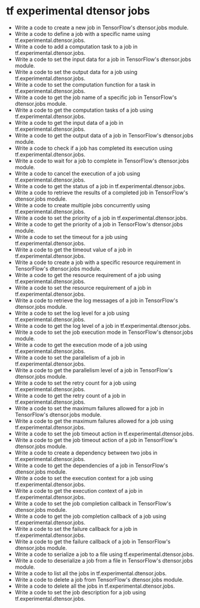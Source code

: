 # tf experimental dtensor jobs

- Write a code to create a new job in TensorFlow's dtensor.jobs module.
- Write a code to define a job with a specific name using tf.experimental.dtensor.jobs.
- Write a code to add a computation task to a job in tf.experimental.dtensor.jobs.
- Write a code to set the input data for a job in TensorFlow's dtensor.jobs module.
- Write a code to set the output data for a job using tf.experimental.dtensor.jobs.
- Write a code to set the computation function for a task in tf.experimental.dtensor.jobs.
- Write a code to get the job name of a specific job in TensorFlow's dtensor.jobs module.
- Write a code to get the computation tasks of a job using tf.experimental.dtensor.jobs.
- Write a code to get the input data of a job in tf.experimental.dtensor.jobs.
- Write a code to get the output data of a job in TensorFlow's dtensor.jobs module.
- Write a code to check if a job has completed its execution using tf.experimental.dtensor.jobs.
- Write a code to wait for a job to complete in TensorFlow's dtensor.jobs module.
- Write a code to cancel the execution of a job using tf.experimental.dtensor.jobs.
- Write a code to get the status of a job in tf.experimental.dtensor.jobs.
- Write a code to retrieve the results of a completed job in TensorFlow's dtensor.jobs module.
- Write a code to create multiple jobs concurrently using tf.experimental.dtensor.jobs.
- Write a code to set the priority of a job in tf.experimental.dtensor.jobs.
- Write a code to get the priority of a job in TensorFlow's dtensor.jobs module.
- Write a code to set the timeout for a job using tf.experimental.dtensor.jobs.
- Write a code to get the timeout value of a job in tf.experimental.dtensor.jobs.
- Write a code to create a job with a specific resource requirement in TensorFlow's dtensor.jobs module.
- Write a code to get the resource requirement of a job using tf.experimental.dtensor.jobs.
- Write a code to set the resource requirement of a job in tf.experimental.dtensor.jobs.
- Write a code to retrieve the log messages of a job in TensorFlow's dtensor.jobs module.
- Write a code to set the log level for a job using tf.experimental.dtensor.jobs.
- Write a code to get the log level of a job in tf.experimental.dtensor.jobs.
- Write a code to set the job execution mode in TensorFlow's dtensor.jobs module.
- Write a code to get the execution mode of a job using tf.experimental.dtensor.jobs.
- Write a code to set the parallelism of a job in tf.experimental.dtensor.jobs.
- Write a code to get the parallelism level of a job in TensorFlow's dtensor.jobs module.
- Write a code to set the retry count for a job using tf.experimental.dtensor.jobs.
- Write a code to get the retry count of a job in tf.experimental.dtensor.jobs.
- Write a code to set the maximum failures allowed for a job in TensorFlow's dtensor.jobs module.
- Write a code to get the maximum failures allowed for a job using tf.experimental.dtensor.jobs.
- Write a code to set the job timeout action in tf.experimental.dtensor.jobs.
- Write a code to get the job timeout action of a job in TensorFlow's dtensor.jobs module.
- Write a code to create a dependency between two jobs in tf.experimental.dtensor.jobs.
- Write a code to get the dependencies of a job in TensorFlow's dtensor.jobs module.
- Write a code to set the execution context for a job using tf.experimental.dtensor.jobs.
- Write a code to get the execution context of a job in tf.experimental.dtensor.jobs.
- Write a code to set the job completion callback in TensorFlow's dtensor.jobs module.
- Write a code to get the job completion callback of a job using tf.experimental.dtensor.jobs.
- Write a code to set the failure callback for a job in tf.experimental.dtensor.jobs.
- Write a code to get the failure callback of a job in TensorFlow's dtensor.jobs module.
- Write a code to serialize a job to a file using tf.experimental.dtensor.jobs.
- Write a code to deserialize a job from a file in TensorFlow's dtensor.jobs module.
- Write a code to list all the jobs in tf.experimental.dtensor.jobs.
- Write a code to delete a job from TensorFlow's dtensor.jobs module.
- Write a code to delete all the jobs in tf.experimental.dtensor.jobs.
- Write a code to set the job description for a job using tf.experimental.dtensor.jobs.